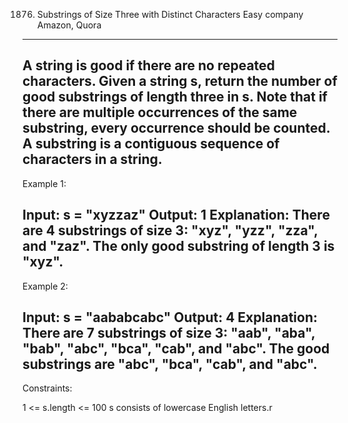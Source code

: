 1876. Substrings of Size Three with Distinct Characters
Easy
company
Amazon, Quora
--------------
A string is good if there are no repeated characters.
Given a string s​​​​​, return the number of good substrings of length three in s​​​​​​.
Note that if there are multiple occurrences of the same substring, every occurrence should be counted.
A substring is a contiguous sequence of characters in a string.
--------------
Example 1:

Input: s = "xyzzaz"
Output: 1
Explanation: There are 4 substrings of size 3: "xyz", "yzz", "zza", and "zaz". 
The only good substring of length 3 is "xyz".
--------------
Example 2:

Input: s = "aababcabc"
Output: 4
Explanation: There are 7 substrings of size 3: "aab", "aba", "bab", "abc", "bca", "cab", and "abc".
The good substrings are "abc", "bca", "cab", and "abc".
-------------- 
Constraints:

1 <= s.length <= 100
s​​​​​​ consists of lowercase English letters.r